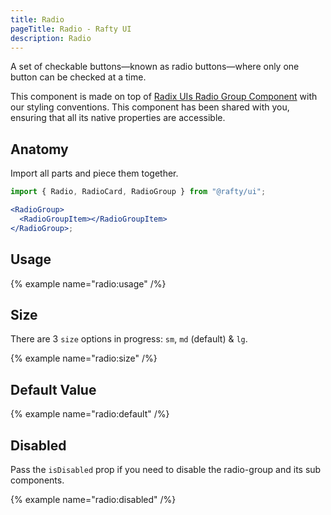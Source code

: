 ```yaml
---
title: Radio
pageTitle: Radio - Rafty UI
description: Radio
---
```


A set of checkable buttons—known as radio buttons—where only one button can be checked at a time.

This component is made on top of [Radix UIs Radio Group Component](https://www.radix-ui.com/primitives/docs/components/radio-group) with our styling conventions. This component has been shared with you, ensuring that all its native properties are accessible.

## Anatomy

Import all parts and piece them together.

```jsx
import { Radio, RadioCard, RadioGroup } from "@rafty/ui";

<RadioGroup>
  <RadioGroupItem></RadioGroupItem>
</RadioGroup>;
```

## Usage

{% example name="radio:usage" /%}

## Size

There are 3 `size` options in progress: `sm`, `md` (default) & `lg`.

{% example name="radio:size" /%}

## Default Value

{% example name="radio:default" /%}

## Disabled

Pass the `isDisabled` prop if you need to disable the radio-group and its sub components.

{% example name="radio:disabled" /%}
